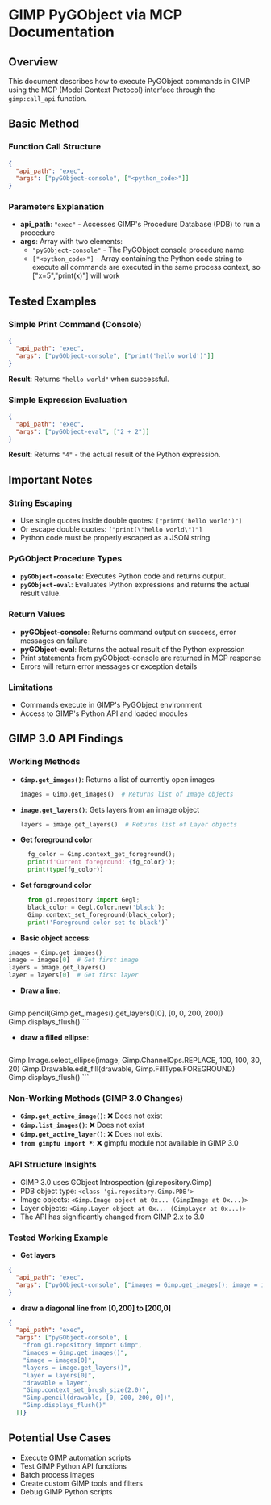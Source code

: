 # GIMP PyGObject via MCP Documentation

## Overview
This document describes how to execute PyGObject commands in GIMP using the MCP (Model Context Protocol) interface through the `gimp:call_api` function.

## Basic Method

### Function Call Structure
```json
{
  "api_path": "exec",
  "args": ["pyGObject-console", ["<python_code>"]]
}
```

### Parameters Explanation
- **api_path**: `"exec"` - Accesses GIMP's Procedure Database (PDB) to run a procedure
- **args**: Array with two elements:
  - `"pyGObject-console"` - The PyGObject console procedure name
  - `["<python_code>"]` - Array containing the Python code string to execute
         all commands are executed in the same process context, 
         so ["x=5","print(x)"] will work

## Tested Examples

### Simple Print Command (Console)
```json
{
  "api_path": "exec",
  "args": ["pyGObject-console", ["print('hello world')"]]
}
```

**Result**: Returns `"hello world"` when successful.

### Simple Expression Evaluation
```json
{
  "api_path": "exec",
  "args": ["pyGObject-eval", ["2 + 2"]]
}
```

**Result**: Returns `"4"` - the actual result of the Python expression.

## Important Notes

### String Escaping
- Use single quotes inside double quotes: `["print('hello world')"]`
- Or escape double quotes: `["print(\"hello world\")"]`
- Python code must be properly escaped as a JSON string

### PyGObject Procedure Types
- **`pyGObject-console`**: Executes Python code and returns output.
- **`pyGObject-eval`**: Evaluates Python expressions and returns the actual result value.

### Return Values
- **pyGObject-console**: Returns command output on success, error messages on failure
- **pyGObject-eval**: Returns the actual result of the Python expression
- Print statements from pyGObject-console are returned in MCP response
- Errors will return error messages or exception details

### Limitations
- Commands execute in GIMP's PyGObject environment
- Access to GIMP's Python API and loaded modules

## GIMP 3.0 API Findings

### Working Methods
- **`Gimp.get_images()`**: Returns a list of currently open images
  ```python
  images = Gimp.get_images()  # Returns list of Image objects
  ```

- **`image.get_layers()`**: Gets layers from an image object
  ```python
  layers = image.get_layers()  # Returns list of Layer objects
  ```

- **Get foreground color** 
  ```python
    fg_color = Gimp.context_get_foreground(); 
    print(f'Current foreground: {fg_color}'); 
    print(type(fg_color))
  ```
  
- **Set foreground color** 
  ```python
    from gi.repository import Gegl; 
    black_color = Gegl.Color.new('black'); 
    Gimp.context_set_foreground(black_color); 
    print('Foreground color set to black')`
  ```
  
 - **Basic object access**:
  ```python
  images = Gimp.get_images()
  image = images[0]  # Get first image
  layers = image.get_layers()
  layer = layers[0]  # Get first layer
  ```

- **Draw a line**:
  ```python
Gimp.pencil(Gimp.get_images().get_layers()[0], [0, 0, 200, 200])
Gimp.displays_flush()
    ```

- **draw a filled ellipse**: 
  ```python
Gimp.Image.select_ellipse(image, Gimp.ChannelOps.REPLACE, 100, 100, 30, 20)
Gimp.Drawable.edit_fill(drawable, Gimp.FillType.FOREGROUND)
Gimp.displays_flush()
    ```

### Non-Working Methods (GIMP 3.0 Changes)
- **`Gimp.get_active_image()`**: ❌ Does not exist
- **`Gimp.list_images()`**: ❌ Does not exist  
- **`Gimp.get_active_layer()`**: ❌ Does not exist
- **`from gimpfu import *`**: ❌ gimpfu module not available in GIMP 3.0

### API Structure Insights
- GIMP 3.0 uses GObject Introspection (gi.repository.Gimp)
- PDB object type: `<class 'gi.repository.Gimp.PDB'>`
- Image objects: `<Gimp.Image object at 0x... (GimpImage at 0x...)>`
- Layer objects: `<Gimp.Layer object at 0x... (GimpLayer at 0x...)>`
- The API has significantly changed from GIMP 2.x to 3.0

### Tested Working Example
- **Get layers** 
```json
{
  "api_path": "exec",
  "args": ["pyGObject-console", ["images = Gimp.get_images(); image = images[0]; layers = image.get_layers(); print(f'Found {len(images)} images with {len(layers)} layers')"]]
}
```
- **draw a diagonal line from [0,200] to [200,0]** 
```json
{
  "api_path": "exec",
  "args": ["pyGObject-console", [
    "from gi.repository import Gimp",
    "images = Gimp.get_images()", 
    "image = images[0]", 
    "layers = image.get_layers()", 
    "layer = layers[0]", 
    "drawable = layer",
    "Gimp.context_set_brush_size(2.0)",
    "Gimp.pencil(drawable, [0, 200, 200, 0])",
    "Gimp.displays_flush()"
  ]]}
```

## Potential Use Cases
- Execute GIMP automation scripts
- Test GIMP Python API functions
- Batch process images
- Create custom GIMP tools and filters
- Debug GIMP Python scripts
